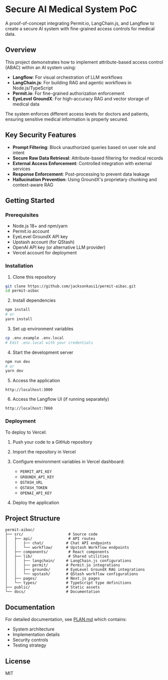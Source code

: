 # Secure AI Medical System PoC

A proof-of-concept integrating Permit.io, LangChain.js, and Langflow to create a secure AI system with fine-grained access controls for medical data.

## Overview

This project demonstrates how to implement attribute-based access control (ABAC) within an AI system using:

- **Langflow**: For visual orchestration of LLM workflows
- **LangChain.js**: For building RAG and agentic workflows in Node.js/TypeScript
- **Permit.io**: For fine-grained authorization enforcement
- **EyeLevel GroundX**: For high-accuracy RAG and vector storage of medical data

The system enforces different access levels for doctors and patients, ensuring sensitive medical information is properly secured.

## Key Security Features

- **Prompt Filtering**: Block unauthorized queries based on user role and intent
- **Secure Raw Data Retrieval**: Attribute-based filtering for medical records
- **External Access Enforcement**: Controlled integration with external services
- **Response Enforcement**: Post-processing to prevent data leakage
- **Hallucination Prevention**: Using GroundX's proprietary chunking and context-aware RAG

## Getting Started

### Prerequisites

- Node.js 18+ and npm/yarn
- Permit.io account 
- EyeLevel GroundX API key
- Upstash account (for QStash)
- OpenAI API key (or alternative LLM provider)
- Vercel account for deployment

### Installation

1. Clone this repository
```bash
git clone https://github.com/jacksonkasi1/permit-aibac.git
cd permit-aibac
```

2. Install dependencies
```bash
npm install
# or
yarn install
```

3. Set up environment variables
```bash
cp .env.example .env.local
# Edit .env.local with your credentials
```

4. Start the development server
```bash
npm run dev
# or
yarn dev
```

5. Access the application
```
http://localhost:3000
```

6. Access the Langflow UI (if running separately)
```
http://localhost:7860
```

### Deployment

To deploy to Vercel:

1. Push your code to a GitHub repository

2. Import the repository in Vercel
   
3. Configure environment variables in Vercel dashboard:
   - `PERMIT_API_KEY`
   - `GROUNDX_API_KEY`
   - `QSTASH_URL`
   - `QSTASH_TOKEN`
   - `OPENAI_API_KEY`

4. Deploy the application

## Project Structure

```
permit-aibac/
├── src/                    # Source code
│   ├── api/                # API routes
│   │   ├── chat/          # Chat API endpoints
│   │   └── workflow/      # Upstash Workflow endpoints
│   ├── components/         # React components
│   ├── lib/                # Shared utilities
│   │   ├── langchain/     # LangChain.js configurations
│   │   ├── permit/        # Permit.io integrations
│   │   ├── groundx/       # EyeLevel GroundX RAG integrations
│   │   └── upstash/       # QStash workflow configurations
│   ├── pages/             # Next.js pages
│   └── types/             # TypeScript type definitions
├── public/                # Static assets
└── docs/                  # Documentation
```

## Documentation

For detailed documentation, see [PLAN.md](PLAN.md) which contains:

- System architecture
- Implementation details
- Security controls
- Testing strategy

## License

MIT
